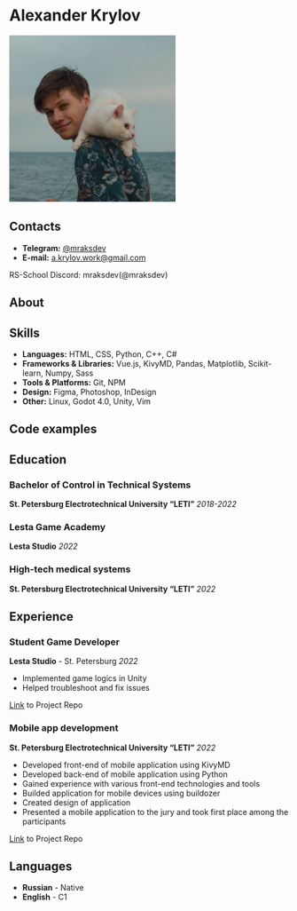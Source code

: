 # Alexander Krylov

<img src="avatar.jpg" width="300px" alt="avatar">

## Contacts

* **Telegram:** [@mraksdev](https://t.me/mraksdev)
* **E-mail:** <a.krylov.work@gmail.com>

RS-School Discord: mraksdev(@mraksdev)

## About

## Skills

* **Languages:** HTML, CSS, Python, C++, C#
* **Frameworks & Libraries:** Vue.js, KivyMD, Pandas, Matplotlib, Scikit-learn, Numpy, Sass
* **Tools & Platforms:** Git, NPM
* **Design:** Figma, Photoshop, InDesign
* **Other:** Linux, Godot 4.0, Unity, Vim

## Code examples

## Education

### Bachelor of Control in Technical Systems

**St. Petersburg Electrotechnical University “LETI”**
*2018-2022*

### Lesta Game Academy

**Lesta Studio**
*2022*

### High-tech medical systems

**St. Petersburg Electrotechnical University “LETI”**
*2022*

## Experience

### Student Game Developer

**Lesta Studio** - St. Petersburg
*2022*

* Implemented game logics in Unity
* Helped troubleshoot and fix issues

[Link](https://github.com/mraksdev/IB_Prototypes) to Project Repo

### Mobile app development

**St. Petersburg Electrotechnical University “LETI”**
*2022*

* Developed front-end of mobile application using KivyMD
* Developed back-end of mobile application using Python
* Gained experience with various front-end technologies and tools
* Builded application for mobile devices using buildozer
* Created design of application
* Presented a mobile application to the jury and took first place among the participants

[Link](https://gitlab.com/mraksdev/stress-app) to Project Repo

## Languages

* **Russian** - Native
* **English** - C1
